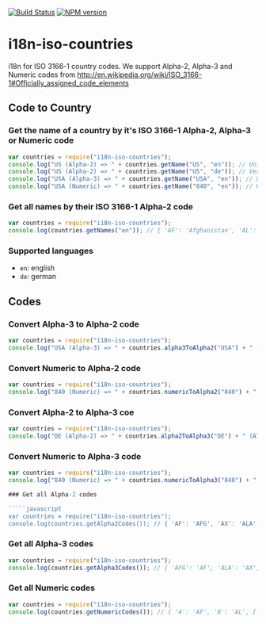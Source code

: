[![Build Status](https://secure.travis-ci.org/cinovo/node-i18n-iso-countries.png)](http://travis-ci.org/cinovo/node-i18n-iso-countries)
[![NPM version](https://badge.fury.io/js/i18n-iso-countries.png)](http://badge.fury.io/js/i18n-iso-countries)

# i18n-iso-countries

i18n for ISO 3166-1 country codes. We support Alpha-2, Alpha-3 and Numeric codes from http://en.wikipedia.org/wiki/ISO_3166-1#Officially_assigned_code_elements

## Code to Country

### Get the name of a country by it's ISO 3166-1 Alpha-2, Alpha-3 or Numeric code

`````javascript
var countries = require("i18n-iso-countries");
console.log("US (Alpha-2) => " + countries.getName("US", "en")); // United States
console.log("US (Alpha-2) => " + countries.getName("US", "de")); // Vereinigte Staaten von Amerika
console.log("USA (Alpha-3) => " + countries.getName("USA", "en")); // United States
console.log("USA (Numeric) => " + countries.getName("840", "en")); // United States
`````

### Get all names by their ISO 3166-1 Alpha-2 code

`````javascript
var countries = require("i18n-iso-countries");
console.log(countries.getNames("en")); // { 'AF': 'Afghanistan', 'AL': 'Albania', [...], 'ZM': 'Zambia', 'ZW': 'Zimbabwe' }
`````

### Supported languages

* `en`: english
* `de`: german


## Codes

### Convert Alpha-3 to Alpha-2 code

`````javascript
var countries = require("i18n-iso-countries");
console.log("USA (Alpha-3) => " + countries.alpha3ToAlpha2("USA") + " (Alpha-2)"); // United States
`````

### Convert Numeric to Alpha-2 code

`````javascript
var countries = require("i18n-iso-countries");
console.log("840 (Numeric) => " + countries.numericToAlpha2("840") + " (Alpha-2)"); // United States
`````

### Convert Alpha-2 to Alpha-3 coe
`````javascript
var countries = require("i18n-iso-countries");
console.log("DE (Alpha-2) => " + countries.alpha2ToAlpha3("DE") + " (Alpha-3)"); // Germany
`````

### Convert Numeric to Alpha-3 code

`````javascript
var countries = require("i18n-iso-countries");
console.log("840 (Numeric) => " + countries.numericToAlpha3("840") + " (Alpha-3)"); // United States

### Get all Alpha-2 codes

`````javascript
var countries = require("i18n-iso-countries");
console.log(countries.getAlpha2Codes()); // { 'AF': 'AFG', 'AX': 'ALA', [...], 'ZM': 'ZMB', 'ZW': 'ZWE' }
`````

### Get all Alpha-3 codes

`````javascript
var countries = require("i18n-iso-countries");
console.log(countries.getAlpha3Codes()); // { 'AFG': 'AF', 'ALA': 'AX', [...], 'ZMB': 'ZM', 'ZWE': 'ZW' }
`````

### Get all Numeric codes

`````javascript
var countries = require("i18n-iso-countries");
console.log(countries.getNumericCodes()); // { '4': 'AF', '8': 'AL', [...], '887': 'YE', '894': 'ZM' }
`````

